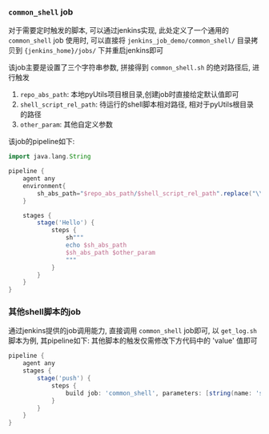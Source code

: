 ### `common_shell` job

对于需要定时触发的脚本, 可以通过jenkins实现, 此处定义了一个通用的 `common_shell` job
使用时, 可以直接将 `jenkins_job_demo/common_shell/` 目录拷贝到 `{jenkins_home}/jobs/` 下并重启jenkins即可

该job主要是设置了三个字符串参数, 拼接得到 `common_shell.sh` 的绝对路径后, 进行触发

1. `repo_abs_path`: 本地pyUtils项目根目录,创建job时直接给定默认值即可
2. `shell_script_rel_path`: 待运行的shell脚本相对路径, 相对于pyUtils根目录的路径
3. `other_param`: 其他自定义参数

该job的pipeline如下:

```groovy
import java.lang.String

pipeline {
    agent any
    environment{
        sh_abs_path="$repo_abs_path/$shell_script_rel_path".replace("\\","/")
    }

    stages {
        stage('Hello') {
            steps {
                sh"""
                echo $sh_abs_path
                $sh_abs_path $other_param
                """
            }
        }
    }
}
```

### 其他shell脚本的job

通过jenkins提供的job调用能力, 直接调用 `common_shell` job即可, 以 `get_log.sh` 脚本为例, 其pipeline如下:
其他脚本的触发仅需修改下方代码中的 'value' 值即可

```groovy
pipeline {
    agent any
    stages {
        stage('push') {
            steps {
                build job: 'common_shell', parameters: [string(name: 'shell_script_rel_path', value:"shell_scripts/sh/get_log.sh")]
            }
        }
    }
}
```